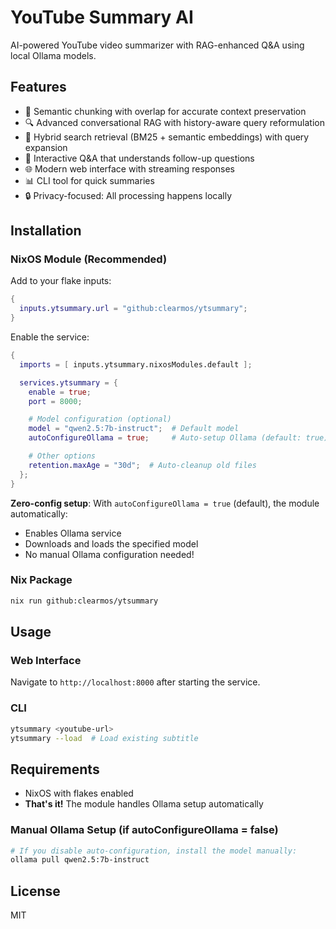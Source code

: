 # YouTube Summary AI

AI-powered YouTube video summarizer with RAG-enhanced Q&A using local Ollama models.

## Features

- 🎯 Semantic chunking with overlap for accurate context preservation
- 🔍 Advanced conversational RAG with history-aware query reformulation
- 🚀 Hybrid search retrieval (BM25 + semantic embeddings) with query expansion
- 💬 Interactive Q&A that understands follow-up questions
- 🌐 Modern web interface with streaming responses
- 📊 CLI tool for quick summaries
- 🔒 Privacy-focused: All processing happens locally

## Installation

### NixOS Module (Recommended)

Add to your flake inputs:

```nix
{
  inputs.ytsummary.url = "github:clearmos/ytsummary";
}
```

Enable the service:

```nix
{
  imports = [ inputs.ytsummary.nixosModules.default ];

  services.ytsummary = {
    enable = true;
    port = 8000;

    # Model configuration (optional)
    model = "qwen2.5:7b-instruct";  # Default model
    autoConfigureOllama = true;     # Auto-setup Ollama (default: true)

    # Other options
    retention.maxAge = "30d";  # Auto-cleanup old files
  };
}
```

**Zero-config setup**: With `autoConfigureOllama = true` (default), the module automatically:
- Enables Ollama service
- Downloads and loads the specified model
- No manual Ollama configuration needed!

### Nix Package

```bash
nix run github:clearmos/ytsummary
```

## Usage

### Web Interface
Navigate to `http://localhost:8000` after starting the service.

### CLI
```bash
ytsummary <youtube-url>
ytsummary --load  # Load existing subtitle
```

## Requirements

- NixOS with flakes enabled
- **That's it!** The module handles Ollama setup automatically

### Manual Ollama Setup (if autoConfigureOllama = false)

```bash
# If you disable auto-configuration, install the model manually:
ollama pull qwen2.5:7b-instruct
```

## License

MIT
